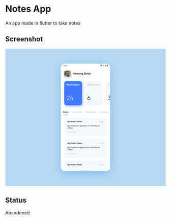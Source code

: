 # Notes App

An app made in flutter to take notes

## Screenshot

![Screenshot](notes.png?raw=true)

## Status

Abandoned